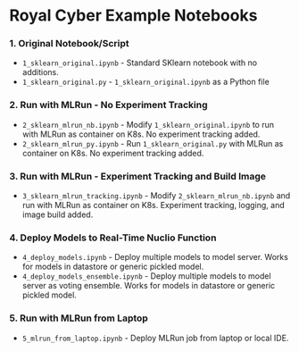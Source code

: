 # Royal Cyber Example Notebooks

### 1. Original Notebook/Script
- `1_sklearn_original.ipynb` - Standard SKlearn notebook with no additions.
- `1_sklearn_original.py` - `1_sklearn_original.ipynb` as a Python file

### 2. Run with MLRun - No Experiment Tracking
- `2_sklearn_mlrun_nb.ipynb` - Modify `1_sklearn_original.ipynb` to run with MLRun as container on K8s. No experiment tracking added.
- `2_sklearn_mlrun_py.ipynb` - Run `1_sklearn_original.py` with MLRun as container on K8s. No experiment tracking added.


### 3. Run with MLRun - Experiment Tracking and Build Image
- `3_sklearn_mlrun_tracking.ipynb` - Modify `2_sklearn_mlrun_nb.ipynb` and run with MLRun as container on K8s. Experiment tracking, logging, and image build added.

### 4. Deploy Models to Real-Time Nuclio Function
- `4_deploy_models.ipynb` - Deploy multiple models to model server. Works for models in datastore or generic pickled model.
- `4_deploy_models_ensemble.ipynb` - Deploy multiple models to model server as voting ensemble. Works for models in datastore or generic pickled model.

### 5. Run with MLRun from Laptop
- `5_mlrun_from_laptop.ipynb` - Deploy MLRun job from laptop or local IDE.